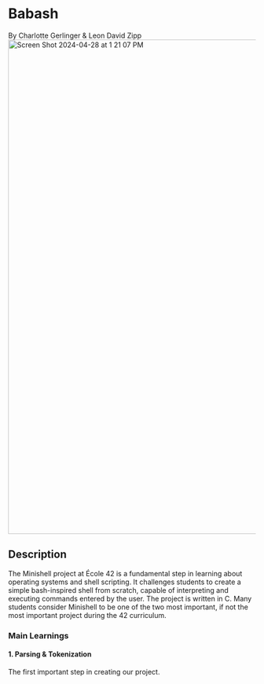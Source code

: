 # Babash
By Charlotte Gerlinger & Leon David Zipp
<img width="1006" alt="Screen Shot 2024-04-28 at 1 21 07 PM" src="https://github.com/LeonDavidZipp/minishell/assets/117377515/7318c059-928a-4821-aa57-8e5d3b531fb1">
## Description
The Minishell project at École 42 is a fundamental step in learning about operating systems and shell scripting.
It challenges students to create a simple bash-inspired shell from scratch, capable of interpreting and executing commands entered by the user.
The project is written in C. Many students consider Minishell to be one of the two most important, if not the most important project during the
42 curriculum.
### Main Learnings
#### 1. Parsing & Tokenization
The first important step in creating our project. 
